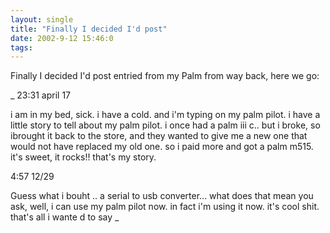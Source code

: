 ```yaml
---
layout: single
title: "Finally I decided I'd post"
date: 2002-9-12 15:46:0
tags: 
---
```


Finally I decided I'd post entried from my Palm from way back, here we go:


_
23:31 april 17

i am in my bed, sick. i have a cold. and i'm typing on my palm pilot. i have a little story to tell about my palm pilot. i once had a palm iii c.. but i broke, so ibrought it back to the store, and they wanted to give me a new one that would not have replaced my old one. so i paid more and got a palm m515. it's sweet, it rocks!! that's my story.

4:57 12/29

Guess what i bouht .. a serial to usb converter... what does that mean you ask, well, i can use my palm pilot now. in fact i'm using it now. it's cool shit. that's all i wante d to say
_

